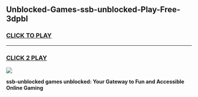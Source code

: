
## Unblocked-Games-ssb-unblocked-Play-Free-3dpbl
<h3>
<a href="https://premium76.site?title=ssb-unblocked&ref=19M">CLICK TO PLAY</a></h3>
<hr>

<h3>
<a href="https://premium76.site?title=ssb-unblocked&ref=19M">CLICK 2 PLAY</a>
  
</h3>

<a href="https://premium76.site?title=ssb-unblocked&ref=19M"><img src="https://clearcache.store/games.png"></a>


**ssb-unblocked games unblocked: Your Gateway to Fun and Accessible Online Gaming**
